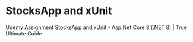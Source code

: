 # StocksApp and xUnit

Udemy Assignment StocksApp and xUnit - Asp.Net Core 8 (.NET 8) | True Ultimate Guide
